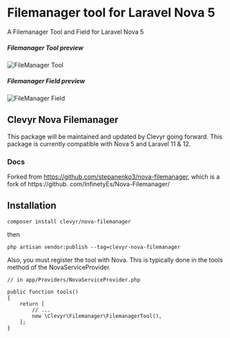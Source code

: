 # Filemanager tool for Laravel Nova 5

A Filemanager Tool and Field for Laravel Nova 5

##### Filemanager Tool preview

![FileManager Tool](https://user-images.githubusercontent.com/42798230/44862985-d3d57b80-ac73-11e8-9169-2e76a3584ea4.gif)

##### Filemanager Field preview

![FileManager Field](https://user-images.githubusercontent.com/42798230/44864362-5f9cd700-ac77-11e8-9e0f-330d18a81598.gif)

## Clevyr Nova Filemanager

This package will be maintained and updated by Clevyr going forward. This package is currently compatible with Nova 5 and Laravel 11 & 12.

### Docs
Forked from https://github.com/stepanenko3/nova-filemanager, which is a fork of https://github.
com/InfinetyEs/Nova-Filemanager/

## Installation
```
composer install clevyr/nova-filemanager
```
then
```
php artisan vendor:publish --tag=clevyr-nova-filemanager
```
Also, you must register the tool with Nova. This is typically done in the tools method of the NovaServiceProvider.
```
// in app/Providers/NovaServiceProvider.php

public function tools()
{
    return [
        // ...
        new \Clevyr\Filemanager\FilemanagerTool(),
    ];
}
```
